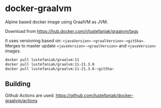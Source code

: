 # docker-graalvm

Alpine based docker image using GraalVM as JVM.

Download from https://hub.docker.com/r/lustefaniak/graalvm/tags

It uses versioning based on: `<javaVersion>-<graalVersion>-<gitSha>`. Merges to master update `<javaVersion>-<graalVersion>` and `<javaVersion>` images.

```bash
docker pull lustefaniak/graalvm:11
docker pull lustefaniak/graalvm:11-21.3.0
docker pull lustefaniak/graalvm:11-21.3.0-<gitSha>
```

## Building

Github Actions are used: https://github.com/lustefaniak/docker-graalvm/actions
